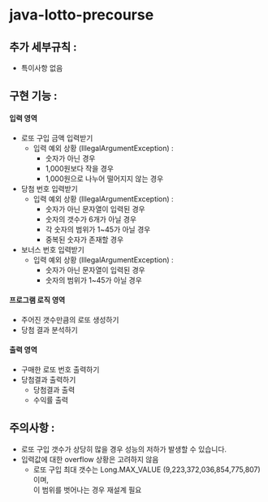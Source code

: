 # java-lotto-precourse

## 추가 세부규칙 :
- 특이사항 없음

## 구현 기능 :
#### 입력 영역
   - 로또 구입 금액 입력받기
      - 입력 예외 상황 (IllegalArgumentException) :
         - 숫자가 아닌 경우
         - 1,000원보다 작을 경우
         - 1,000원으로 나누어 떨어지지 않는 경우
   - 당첨 번호 입력받기
      - 입력 예외 상황 (IllegalArgumentException) :
         - 숫자가 아닌 문자열이 입력된 경우
         - 숫자의 갯수가 6개가 아닐 경우
         - 각 숫자의 범위가 1~45가 아닐 경우
         - 중복된 숫자가 존재할 경우
   - 보너스 번호 입력받기
      - 입력 예외 상황 (IllegalArgumentException) :
         - 숫자가 아닌 문자열이 입력된 경우
         - 숫자의 범위가 1~45가 아닐 경우
      
#### 프로그램 로직 영역
   - 주어진 갯수만큼의 로또 생성하기
   - 당첨 결과 분석하기
   
#### 출력 영역
   - 구매한 로또 번호 출력하기
   - 당첨결과 출력하기
      - 당첨결과 출력
      - 수익률 출력

## 주의사항 :
- 로또 구입 갯수가 상당히 많을 경우 성능의 저하가 발생할 수 있습니다.
- 입력값에 대한 overflow 상황은 고려하지 않음
    - 로또 구입 최대 갯수는 Long.MAX_VALUE (9,223,372,036,854,775,807) 이며,    
        이 범위를 벗어나는 경우 재설계 필요
